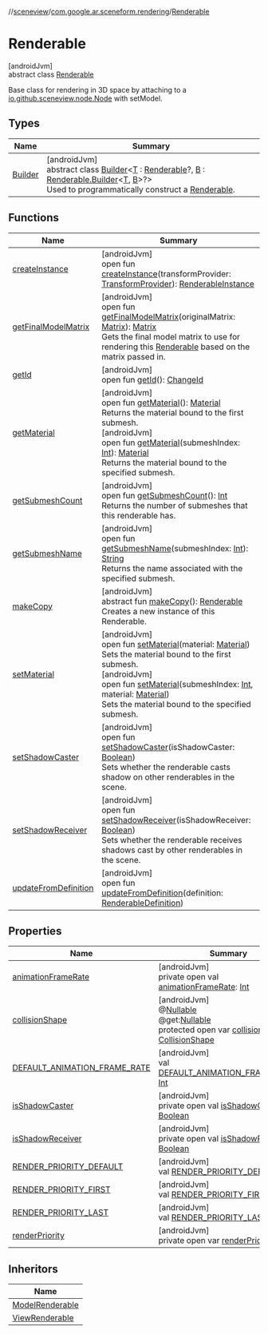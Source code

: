 //[sceneview](../../../index.md)/[com.google.ar.sceneform.rendering](../index.md)/[Renderable](index.md)

# Renderable

[androidJvm]\
abstract class [Renderable](index.md)

Base class for rendering in 3D space by attaching to a [io.github.sceneview.node.Node](../../io.github.sceneview.node/-node/index.md) with setModel.

## Types

| Name | Summary |
|---|---|
| [Builder](-builder/index.md) | [androidJvm]<br>abstract class [Builder](-builder/index.md)&lt;[T](-builder/index.md) : [Renderable](index.md)?, [B](-builder/index.md) : [Renderable.Builder](-builder/index.md)&lt;[T](../../com.google.ar.sceneform.resources/-resource-registry/index.md), [B](-builder/index.md)&gt;?&gt;<br>Used to programmatically construct a [Renderable](index.md). |

## Functions

| Name | Summary |
|---|---|
| [createInstance](create-instance.md) | [androidJvm]<br>open fun [createInstance](create-instance.md)(transformProvider: [TransformProvider](../../com.google.ar.sceneform.common/-transform-provider/index.md)): [RenderableInstance](../-renderable-instance/index.md) |
| [getFinalModelMatrix](get-final-model-matrix.md) | [androidJvm]<br>open fun [getFinalModelMatrix](get-final-model-matrix.md)(originalMatrix: [Matrix](../../com.google.ar.sceneform.math/-matrix/index.md)): [Matrix](../../com.google.ar.sceneform.math/-matrix/index.md)<br>Gets the final model matrix to use for rendering this [Renderable](index.md) based on the matrix passed in. |
| [getId](get-id.md) | [androidJvm]<br>open fun [getId](get-id.md)(): [ChangeId](../../com.google.ar.sceneform.utilities/-change-id/index.md) |
| [getMaterial](get-material.md) | [androidJvm]<br>open fun [getMaterial](get-material.md)(): [Material](../-material/index.md)<br>Returns the material bound to the first submesh.<br>[androidJvm]<br>open fun [getMaterial](get-material.md)(submeshIndex: [Int](https://kotlinlang.org/api/latest/jvm/stdlib/kotlin/-int/index.html)): [Material](../-material/index.md)<br>Returns the material bound to the specified submesh. |
| [getSubmeshCount](get-submesh-count.md) | [androidJvm]<br>open fun [getSubmeshCount](get-submesh-count.md)(): [Int](https://kotlinlang.org/api/latest/jvm/stdlib/kotlin/-int/index.html)<br>Returns the number of submeshes that this renderable has. |
| [getSubmeshName](get-submesh-name.md) | [androidJvm]<br>open fun [getSubmeshName](get-submesh-name.md)(submeshIndex: [Int](https://kotlinlang.org/api/latest/jvm/stdlib/kotlin/-int/index.html)): [String](https://developer.android.com/reference/kotlin/java/lang/String.html)<br>Returns the name associated with the specified submesh. |
| [makeCopy](make-copy.md) | [androidJvm]<br>abstract fun [makeCopy](make-copy.md)(): [Renderable](index.md)<br>Creates a new instance of this Renderable. |
| [setMaterial](set-material.md) | [androidJvm]<br>open fun [setMaterial](set-material.md)(material: [Material](../-material/index.md))<br>Sets the material bound to the first submesh.<br>[androidJvm]<br>open fun [setMaterial](set-material.md)(submeshIndex: [Int](https://kotlinlang.org/api/latest/jvm/stdlib/kotlin/-int/index.html), material: [Material](../-material/index.md))<br>Sets the material bound to the specified submesh. |
| [setShadowCaster](set-shadow-caster.md) | [androidJvm]<br>open fun [setShadowCaster](set-shadow-caster.md)(isShadowCaster: [Boolean](https://kotlinlang.org/api/latest/jvm/stdlib/kotlin/-boolean/index.html))<br>Sets whether the renderable casts shadow on other renderables in the scene. |
| [setShadowReceiver](set-shadow-receiver.md) | [androidJvm]<br>open fun [setShadowReceiver](set-shadow-receiver.md)(isShadowReceiver: [Boolean](https://kotlinlang.org/api/latest/jvm/stdlib/kotlin/-boolean/index.html))<br>Sets whether the renderable receives shadows cast by other renderables in the scene. |
| [updateFromDefinition](update-from-definition.md) | [androidJvm]<br>open fun [updateFromDefinition](update-from-definition.md)(definition: [RenderableDefinition](../-renderable-definition/index.md)) |

## Properties

| Name | Summary |
|---|---|
| [animationFrameRate](animation-frame-rate.md) | [androidJvm]<br>private open val [animationFrameRate](animation-frame-rate.md): [Int](https://kotlinlang.org/api/latest/jvm/stdlib/kotlin/-int/index.html) |
| [collisionShape](collision-shape.md) | [androidJvm]<br>@[Nullable](https://developer.android.com/reference/kotlin/androidx/annotation/Nullable.html)<br>@get:[Nullable](https://developer.android.com/reference/kotlin/androidx/annotation/Nullable.html)<br>protected open var [collisionShape](collision-shape.md): [CollisionShape](../../com.google.ar.sceneform.collision/-collision-shape/index.md) |
| [DEFAULT_ANIMATION_FRAME_RATE](-d-e-f-a-u-l-t_-a-n-i-m-a-t-i-o-n_-f-r-a-m-e_-r-a-t-e.md) | [androidJvm]<br>val [DEFAULT_ANIMATION_FRAME_RATE](-d-e-f-a-u-l-t_-a-n-i-m-a-t-i-o-n_-f-r-a-m-e_-r-a-t-e.md): [Int](https://kotlinlang.org/api/latest/jvm/stdlib/kotlin/-int/index.html) |
| [isShadowCaster](is-shadow-caster.md) | [androidJvm]<br>private open val [isShadowCaster](is-shadow-caster.md): [Boolean](https://kotlinlang.org/api/latest/jvm/stdlib/kotlin/-boolean/index.html) |
| [isShadowReceiver](is-shadow-receiver.md) | [androidJvm]<br>private open val [isShadowReceiver](is-shadow-receiver.md): [Boolean](https://kotlinlang.org/api/latest/jvm/stdlib/kotlin/-boolean/index.html) |
| [RENDER_PRIORITY_DEFAULT](-r-e-n-d-e-r_-p-r-i-o-r-i-t-y_-d-e-f-a-u-l-t.md) | [androidJvm]<br>val [RENDER_PRIORITY_DEFAULT](-r-e-n-d-e-r_-p-r-i-o-r-i-t-y_-d-e-f-a-u-l-t.md): [Int](https://kotlinlang.org/api/latest/jvm/stdlib/kotlin/-int/index.html) |
| [RENDER_PRIORITY_FIRST](-r-e-n-d-e-r_-p-r-i-o-r-i-t-y_-f-i-r-s-t.md) | [androidJvm]<br>val [RENDER_PRIORITY_FIRST](-r-e-n-d-e-r_-p-r-i-o-r-i-t-y_-f-i-r-s-t.md): [Int](https://kotlinlang.org/api/latest/jvm/stdlib/kotlin/-int/index.html) |
| [RENDER_PRIORITY_LAST](-r-e-n-d-e-r_-p-r-i-o-r-i-t-y_-l-a-s-t.md) | [androidJvm]<br>val [RENDER_PRIORITY_LAST](-r-e-n-d-e-r_-p-r-i-o-r-i-t-y_-l-a-s-t.md): [Int](https://kotlinlang.org/api/latest/jvm/stdlib/kotlin/-int/index.html) |
| [renderPriority](render-priority.md) | [androidJvm]<br>private open var [renderPriority](render-priority.md): [Int](https://kotlinlang.org/api/latest/jvm/stdlib/kotlin/-int/index.html) |

## Inheritors

| Name |
|---|
| [ModelRenderable](../-model-renderable/index.md) |
| [ViewRenderable](../-view-renderable/index.md) |
